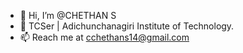 - 👋 Hi, I’m @CHETHAN S
- 🌱 TCSer | Adichunchanagiri Institute of Technology. 
- 📫 Reach me at cchethans14@gmail.com

<!---
CHETHANCKM/CHETHANCKM is a ✨ special ✨ repository because its `README.md` (this file) appears on your GitHub profile.
You can click the Preview link to take a look at your changes.
--->
